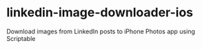 # linkedin-image-downloader-ios
Download images from LinkedIn posts to iPhone Photos app using Scriptable
